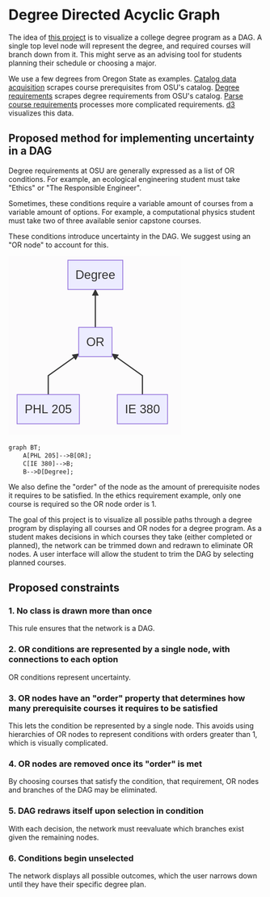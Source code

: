 # Degree Directed Acyclic Graph
The idea of [this project](https://github.com/course-network/degree-requirement-dag/) is to visualize a college degree program as a DAG. A single top level node will represent the degree, and required courses will branch down from it. This might serve as an advising tool for students planning their schedule or choosing a major.

We use a few degrees from Oregon State as examples. [Catalog data acquisition](catalog_data_acquisition) scrapes course prerequisites from OSU's catalog. [Degree requirements](degree_requirements) scrapes degree requirements from OSU's catalog. [Parse course requirements](parse_course_requirements) processes more complicated requirements. [d3](d3) visualizes this data. 

## Proposed method for implementing uncertainty in a DAG
Degree requirements at OSU are generally expressed as a list of OR conditions. For example, an ecological engineering student must take "Ethics" or "The Responsible Engineer".

Sometimes, these conditions require a variable amount of courses from a variable amount of options. For example, a computational physics student must take two of three available senior capstone courses.

These conditions introduce uncertainty in the DAG. We suggest using an "OR node" to account for this.

![OR node example](or_example.png)
```
graph BT;
    A[PHL 205]-->B[OR];
    C[IE 380]-->B;
    B-->D[Degree];
```

We also define the "order" of the node as the amount of prerequisite nodes it requires to be satisfied. In the ethics requirement example, only one course is required so the OR node order is 1.

The goal of this project is to visualize all possible paths through a degree program by displaying all courses and OR nodes for a degree program. As a student makes decisions in which courses they take (either completed or planned), the network can be trimmed down and redrawn to eliminate OR nodes. A user interface will allow the student to trim the DAG by selecting planned courses.

## Proposed constraints
### 1. No class is drawn more than once
This rule ensures that the network is a DAG.

### 2. OR conditions are represented by a single node, with connections to each option
OR conditions represent uncertainty.

### 3. OR nodes have an "order" property that determines how many prerequisite courses it requires to be satisfied
This lets the condition be represented by a single node. This avoids using hierarchies of OR nodes to represent conditions with orders greater than 1, which is visually complicated.

### 4. OR nodes are removed once its "order" is met
By choosing courses that satisfy the condition, that requirement, OR nodes and branches of the DAG may be eliminated.

### 5. DAG redraws itself upon selection in condition
With each decision, the network must reevaluate which branches exist given the remaining nodes.

### 6. Conditions begin unselected
The network displays all possible outcomes, which the user narrows down until they have their specific degree plan.
